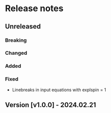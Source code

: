 # Release notes

## Unreleased

### Breaking

### Changed

### Added

### Fixed

* Linebreaks in input equations with explspin = 1

## Version [v1.0.0] - 2024.02.21
